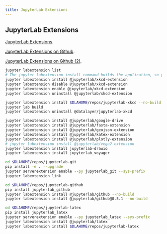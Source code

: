 ```yaml
---
title: JupyterLab Extensions
---
```


## JupyterLab Extensions

[JupyterLab Extensions](https://jupyterlab.readthedocs.io/en/latest/user/extensions.html).

[JupyterLab Extensions on Github](https://github.com/topics/jupyterlab-extension).

[JupyterLab Extensions on Github (2)](https://github.com/search?utf8=%E2%9C%93&q=topic%3Ajupyterlab-extension&type=Repositories).

```bash
jupyter labextension list
# The jupyter labextension install command builds the application, so you do not need to call build.
jupyter labextension install @jupyterlab/xkcd-extension
jupyter labextension disable @jupyterlab/xkcd-extension
jupyter labextension enable @jupyterlab/xkcd-extension
jupyter labextension uninstall @jupyterlab/xkcd-extension
```

```bash
jupyter labextension install $DLAHOME/repos/jupyterlab-xkcd --no-build
jupyter lab build
jupyter labextension uninstall @datalayer/jupyterlab-xkcd
```

```bash
jupyter labextension install @jupyterlab/google-drive
jupyter labextension install @jupyterlab/fasta-extension
jupyter labextension install @jupyterlab/geojson-extension
jupyter labextension install @jupyterlab/katex-extension
jupyter labextension install @jupyterlab/plotly-extension
# jupyter labextension install @jupyterlab/vega2-extension
jupyter labextension install jupyterlab-drawio
jupyter labextension install jupyterlab_voyager
```

```bash
cd $DLAHOME/repos/jupyterlab-git
pip install -e . --upgrade
jupyter serverextension enable --py jupyterlab_git --sys-prefix
jupyter labextension link
```

```bash
cd $DLAHOME/repos/jupyterlab-github
pip install jupyterlab_github
jupyter labextension install @jupyterlab/github --no-build
jupyter labextension install @jupyterlab/github@0.5.1 --no-build
```

```bash
cd $DLAHOME/repos/jupyterlab-latex
pip install jupyterlab_latex
jupyter serverextension enable --py jupyterlab_latex --sys-prefix
jupyter labextension install @jupyterlab/latex
jupyter labextension install $DLAHOME/repos/jupyterlab-latex
```

